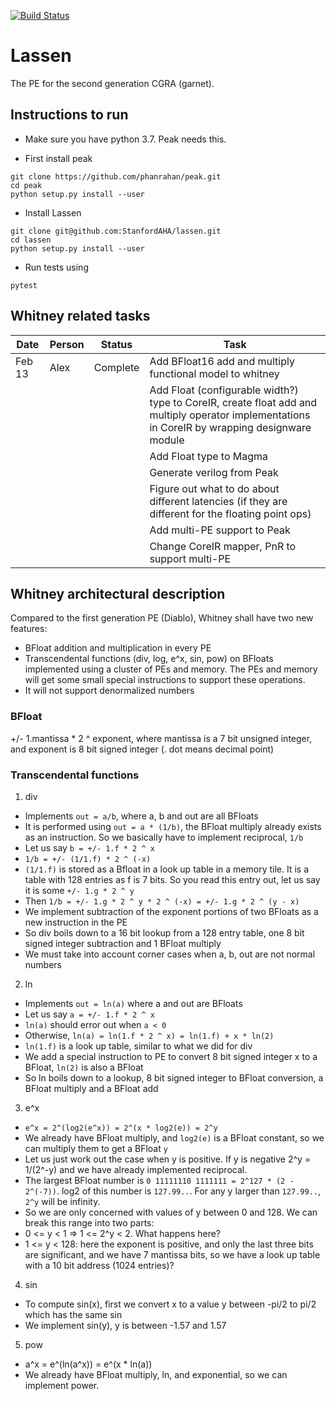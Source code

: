 [![Build Status](https://travis-ci.com/StanfordAHA/lassen.svg?branch=master)](https://travis-ci.com/StanfordAHA/lassen)

# Lassen
The PE for the second generation CGRA (garnet).

## Instructions to run
* Make sure you have python 3.7. Peak needs this.

* First install peak
```
git clone https://github.com/phanrahan/peak.git
cd peak
python setup.py install --user
```
* Install Lassen
```
git clone git@github.com:StanfordAHA/lassen.git
cd lassen
python setup.py install --user
```
* Run tests using
```
pytest
```

## Whitney related tasks
| Date | Person | Status | Task |
| ---- | ------ | ------ | ---- |
| Feb 13 | Alex | Complete | Add BFloat16 add and multiply functional model to whitney |
| | | | Add Float (configurable width?) type to CoreIR, create float add and multiply operator implementations in CoreIR by wrapping designware module |
| | | | Add Float type to Magma |
| | | | Generate verilog from Peak |
| | | | Figure out what to do about different latencies (if they are different for the floating point ops) |
| | | | Add multi-PE support to Peak |
| | | | Change CoreIR mapper, PnR to support multi-PE |

## Whitney architectural description
Compared to the first generation PE (Diablo), Whitney shall have two new features:
* BFloat addition and multiplication in every PE
* Transcendental functions (div, log, e^x, sin, pow) on BFloats implemented using a cluster of PEs and memory. The PEs and memory will get some small special instructions to support these operations.
* It will not support denormalized numbers

### BFloat
+/- 1.mantissa * 2 ^ exponent, where mantissa is a 7 bit unsigned integer, and exponent is 8 bit signed integer (. dot means decimal point)

### Transcendental functions
1. div
* Implements `out = a/b`, where a, b and out are all BFloats
* It is performed using `out = a * (1/b)`, the BFloat multiply already exists as an instruction. So we basically have to implement reciprocal, `1/b`
* Let us say `b = +/- 1.f * 2 ^ x`
* `1/b = +/- (1/1.f) * 2 ^ (-x)`
* `(1/1.f)` is stored as a Bfloat in a look up table in a memory tile. It is a table with 128 entries as f is 7 bits. So you read this entry out, let us say it is some `+/- 1.g * 2 ^ y`
* Then `1/b = +/- 1.g * 2 ^ y * 2 ^ (-x) = +/- 1.g * 2 ^ (y - x)`
* We implement subtraction of the exponent portions of two BFloats as a new instruction in the PE
* So div boils down to a 16 bit lookup from a 128 entry table, one 8 bit signed integer subtraction and 1 BFloat multiply
* We must take into account corner cases when a, b, out are not normal numbers

2. ln
* Implements `out = ln(a)` where a and out are BFloats
* Let us say `a = +/- 1.f * 2 ^ x`
* `ln(a)` should error out when `a < 0`
* Otherwise, `ln(a) = ln(1.f * 2 ^ x) = ln(1.f) + x * ln(2)`
* `ln(1.f)` is a look up table, similar to what we did for div
* We add a special instruction to PE to convert 8 bit signed integer x to a BFloat, `ln(2)` is also a BFloat
* So ln boils down to a lookup, 8 bit signed integer to BFloat conversion, a BFloat multiply and a BFloat add

3. e^x
* `e^x = 2^(log2(e^x)) = 2^(x * log2(e)) = 2^y`
* We already have BFloat multiply, and `log2(e)` is a BFloat constant, so we can multiply them to get a BFloat `y`
* Let us just work out the case when y is positive. If y is negative 2^y = 1/(2^-y) and we have already implemented reciprocal.
* The largest BFloat number is `0 11111110 1111111 = 2^127 * (2 - 2^(-7))`. log2 of this number is `127.99..`. For any y larger than `127.99..`, `2^y` will be infinity. 
* So we are only concerned with values of y between 0 and 128. We can break this range into two parts:
* 0 <= y < 1 => 1 <= 2^y < 2. What happens here?
* 1 <= y < 128: here the exponent is positive, and only the last three bits are significant, and we have 7 mantissa bits, so we have a look up table with a 10 bit address (1024 entries)?


4. sin
* To compute sin(x), first we convert x to a value y between -pi/2 to pi/2 which has the same sin
* We implement sin(y), y is between -1.57 and 1.57

5. pow
* a^x = e^(ln(a^x)) = e^(x * ln(a))
* We already have BFloat multiply, ln, and exponential, so we can implement power.
